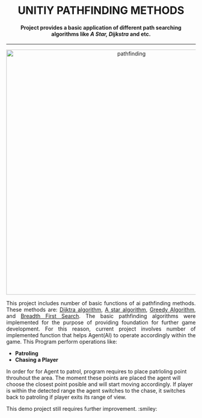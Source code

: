 <h1 align="center" color="D5FF00">  UNITIY PATHFINDING METHODS </h1>
 <h4 align="center">Project provides a basic application of different path searching algorithms  like <em>A Star, Dijkstra</em> and etc.</h3>
 

--------------------------------------------------------------------------------

<p  align="center"><img src="https://i.imgur.com/fno5k64.gif" alt ="pathfinding" width="650"> </p>

<p align = "justify"> This project includes number of basic functions of ai pathfinding methods. These methods are: <a href="https://en.wikipedia.org/wiki/Dijkstra%27s_algorithm">Dijktra algorithm</a>, <a href="https://en.wikipedia.org/wiki/A*_search_algorithm"> A star algorithm</a>, <a href="https://en.wikipedia.org/wiki/Greedy_algorithm"> Greedy Algorithm</a>, and <a href="https://en.wikipedia.org/wiki/Breadth-first_search">Breadth First Search</a>. The basic pathfinding algorithms were implemented for the purpose of providing foundation for further game development. For this reason, current project involves number of implemented function that helps Agent(AI) to operate accordingly within the game. This Program perform operations like:</p>
  
<ul>
<li><strong>Patroling</strong> </li>
<li><strong>Chasing a Player</strong></li>
</ul>	

<p>In order for for Agent to patrol, program requires to place patrloling point throuhout the area. The moment these points are placed the agent will choose the closest point posible and will start moving accordingly. If player is within the detected range the agent switches to the chase, it switches back to patroling if player exits its range of view.</p>
<p>
This demo project still requires further improvement. :smiley:
</p>
  


